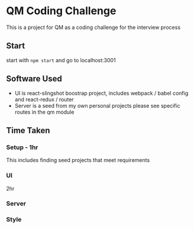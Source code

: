 # QM Coding Challenge
This is a project for QM as a coding challenge for the interview process

## Start
start with `npm start` and go to localhost:3001

## Software Used
- UI is react-slingshot boostrap project, includes webpack / babel config and react-redux / router
- Server is a seed from my own personal projects please see specific routes in the qm module

## Time Taken

### Setup - 1hr
This includes finding seed projects that meet requirements

### UI
2hr

### Server

### Style 
